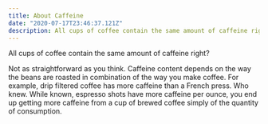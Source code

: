 ```yaml
---
title: About Caffeine
date: "2020-07-17T23:46:37.121Z"
description: All cups of coffee contain the same amount of caffeine right? 
---
```


All cups of coffee contain the same amount of caffeine right? 

Not as straightforward as you think. Caffeine content depends on the way the beans are roasted in combination of the way you make coffee.  For example, drip filtered coffee has more caffeine than a French press. Who knew. While known, espresso shots have more caffeine per ounce, you end up getting more caffeine from a cup of brewed coffee simply of the quantity of consumption.

